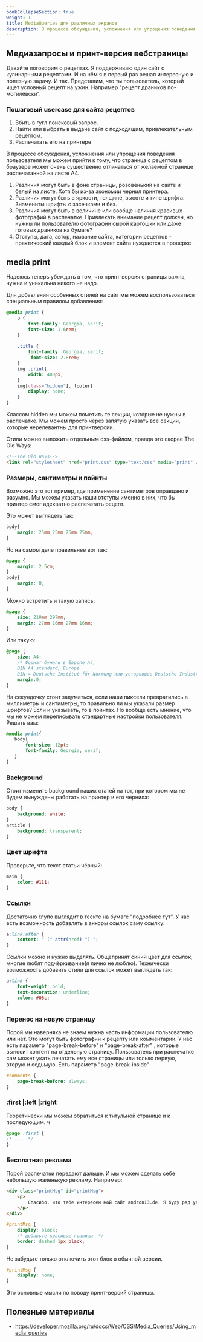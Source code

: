 ```yaml
---
bookCollapseSection: true
weight: 1
title: MediaQueries для различных экранов
description: В процессе обсуждения, усложнения или упрощения поведения пользователя мы можем прийти к тому, что страница с рецептом в браузере может очень существенно отличаться от желаемой странице распечатанной на листе А4.
---
```


## Медиазапросы и принт-версия вебстраницы

Давайте поговорим о рецептах. Я поддерживаю один сайт с кулинарными рецептами. И на нём я в первый раз решал интересную и полезную задачу. И так. Представим, что ты пользователь, который ищет условный рецепт на ужин. Например "рецепт драников по-могилёвски". 

### Пошаговый usercase для сайта рецептов

1. Вбить в гугл поисковый запрос.
2. Найти или выбрать в выдаче сайт с подходящим, привлекательным рецептом.
3. Распечатать его на принтере

В процессе обсуждения, усложнения или упрощения поведения пользователя мы можем прийти к тому, что страница с рецептом в браузере может очень существенно отличаться от желаемой странице распечатанной на листе А4.   
1. Различия могут быть в фоне страницы, розовенький на сайте и белый на листе. Хотя бы из-за экономии чернил принтера. 
2. Различия могут быть в яркости, толщине, высоте и типе шрифта. Знамениты шрифты с засечками и без.
3. Различия могут быть в величине или вообще наличия красивых фотографий в распечатке. Привлекать внимание рецепт должен, но нужны ли пользователю фотографии сырой картошки или даже готовых драников на бумаге?
4. Отступы, дата, автор, название сайта, категории рецептов - практический каждый блок и элемент сайта нуждается в проверке. 

## media print

Надеюсь теперь убеждать в том, что принт-версия страницы важна, нужна и уникальна никого не надо.

Для добавления особенных стилей на сайт мы можем воспользоваться специальным правилом добавления:

```CSS
@media print {
    p { 
        font-family: Georgia, serif;
        font-size: 1.6rem;
    }
    
    .title { 
        font-family: Georgia, serif; 
         font-size: 2.8rem; 
    }
    img .print{
        width: 400px;
    }
    img[class="hidden"], footer{
        display: none;
    }
}
```

Классом hidden мы можем пометить те секции, которые не нужны в распечатке. Мы можем просто через запятую указать 
все секции, которые нерелевантны для принтверсии.

Стили можно выложить отдельным css-файлом, правда это скорее The Old Ways:

```HTML
<!--The Old Ways-->
<link rel="stylesheet" href="print.css" type="text/css" media="print" />
```

### Размеры, сантиметры и пойнты

Возможно это тот пример, где применение сантиметров оправдано и разумно. Мы можем указать наши отступы именно в них, 
что бы принтер смог адекватно распечатать рецепт. 

Это может выглядеть так:
```CSS
body{
    margin: 25mm 25mm 25mm 25mm;
}
```

Но на самом деле правильнее вот так:
```CSS
@page {
    margin: 2.5cm; 
}
body{
    margin: 0;
}
```

Можно встретить и такую запись:
```CSS
@page {
    size: 210mm 297mm;
    margin: 27mm 16mm 27mm 16mm;
}
```

Или такую:

```CSS
@page {
    size: A4; 
    /* Формат бумаги в Европе А4, 
    DIN A4 standard, Europe 
    DIN = Deutsche Institut für Normung или устаревшее Deutsche Industrienorm */
    margin:0;
}
```

На секундочку стоит задуматься, если наши пиксели превратились в миллиметры и сантиметры, то правильно ли мы указали 
размер шрифтов?
Если и указывать, то в пойнтах. Но вообще есть мнение, что мы не можем переписывать стандартные настройки 
пользователя. Решать вам:

```CSS
@media print{
   body{
       font-size: 12pt;
       font-family: Georgia, serif;
   }
}
```

### Background

Стоит изменить background наших статей на тот, при котором мы не будем вынуждены работать на принтер и его 
чернила:

```CSS
body { 
    background: white; 
} 
article { 
    background: transparent; 
} 
```

### Цвет шрифта

Проверьте, что текст статьи чёрный:

```CSS
main { 
    color: #111;
}
```

### Ссылки

Достаточно глупо выглядит в тескте на бумаге "подробнее тут". У нас есть возможность добавлять в анкоры ссылок саму 
ссылку:
```CSS
a:link:after {
    content: " (" attr(href) ") ";
}
```

Ссылки можно и нужно выделять. Общепринят синий цвет для ссылок, многие любят подчёркивание(я лично не люблю). 
Технически возможность добавить стили для ссылок может выглядеть так:

```CSS
a:link { 
    font-weight: bold; 
    text-decoration: underline; 
    color: #06c; 
}
```

### Перенос на новую страницу

Порой мы наверняка не знаем нужна часть информации пользователю или нет. Это могут быть фотографии к рецепту или комментарии. У нас есть параметр "page-break-before" и "page-break-after"
, которые выносит контент на отдельную страницу. Пользователь 
при распечатке сам может укать печатать ему все страницы или только первую, вторую и седьмую.
Есть параметр "page-break-inside"

```CSS
#comments { 
    page-break-before: always; 
}
```

### :first |:left |:right

Теоретически мы можем обратиться к титульной странице и к последующим.
ч
```CSS
@page :first {
/* .... */
}
```

### Бесплатная реклама

Порой распечатки передают дальше. И мы можем сделать себе небольшую маленькую рекламу. Например:

```html
<div class="printMsg" id="printMsg">
    <p>
        Спасибо, что тебе интересен мой сайт andron13.de. Я буду рад увидеть тебя здесь снова!
    </p>
</div>
```

```CSS
#printMsg { 
    display: block; 
    /* добавьте красивые границы  */
    border: dashed 1px black;
}
```

Не забудьте только отключить этот блок в обычной версии.
```CSS
#printMsg {
    display: none; 
}
```

Это основные мысли по поводу принт-версий страницы. 

## Полезные материалы

- https://developer.mozilla.org/ru/docs/Web/CSS/Media_Queries/Using_media_queries